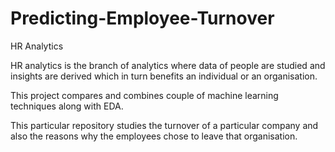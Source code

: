 # Predicting-Employee-Turnover
HR Analytics

HR analytics is the branch of analytics where data of people are studied and insights are derived which in turn benefits an individual or an organisation.

This project compares and combines couple of machine learning techniques along with EDA.

This particular repository studies the turnover of a particular company and also the reasons why the employees chose to leave that organisation.

